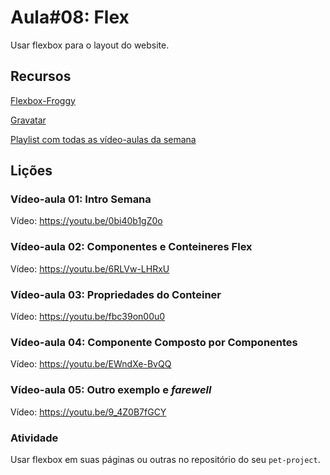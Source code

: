 # Aula#08: Flex

Usar flexbox para o layout do website.

## Recursos

[Flexbox-Froggy](https://flexboxfroggy.com/)

[Gravatar](https://br.gravatar.com/)

[Playlist com todas as vídeo-aulas da semana](https://www.youtube.com/playlist?list=PLLkaWLH9A_QUs63JkWSNJKrM35AkG1lYg)

## Lições

### Vídeo-aula 01: Intro Semana

Vídeo: <https://youtu.be/0bi40b1gZ0o>

### Vídeo-aula 02: Componentes e Conteineres Flex

Vídeo: <https://youtu.be/6RLVw-LHRxU>

### Vídeo-aula 03: Propriedades do Conteiner

Vídeo: <https://youtu.be/fbc39on00u0>

### Vídeo-aula 04: Componente Composto por Componentes

Vídeo: <https://youtu.be/EWndXe-BvQQ>

### Vídeo-aula 05: Outro exemplo e _farewell_

Vídeo: <https://youtu.be/9_4Z0B7fGCY>

### Atividade

Usar flexbox em suas páginas ou outras no repositório do seu `pet-project`.
